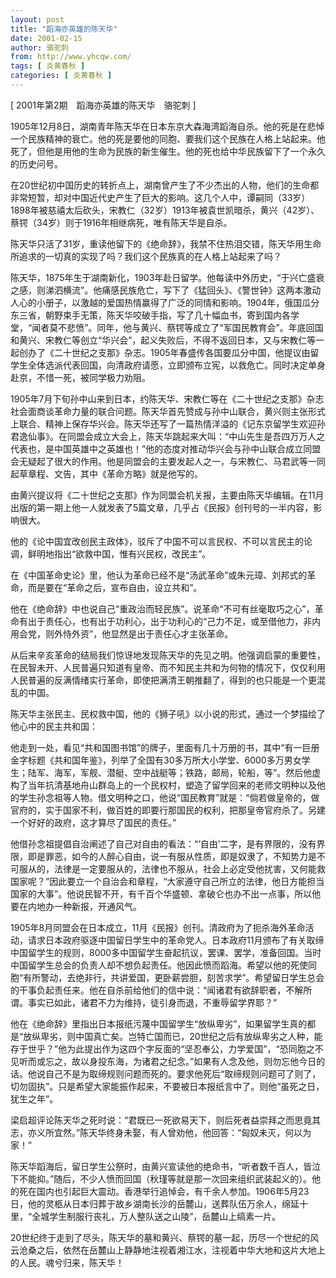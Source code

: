 ```yaml
---
layout: post
title: "蹈海亦英雄的陈天华"
date: 2001-02-15
author: 骆驼刺
from: http://www.yhcqw.com/
tags: [ 炎黄春秋 ]
categories: [ 炎黄春秋 ]
---
```



[ 2001年第2期　蹈海亦英雄的陈天华　骆驼刺 ]


1905年12月8日，湖南青年陈天华在日本东京大森海湾蹈海自杀。他的死是在悲悼一个民族精神的衰亡。他的死是要他的同胞、要我们这个民族在人格上站起来。他死了，但他是用他的生命为民族的新生催生。他的死也给中华民族留下了一个永久的历史问号。


在20世纪初中国历史的转折点上，湖南曾产生了不少杰出的人物，他们的生命都非常短暂，却对中国近代史产生了巨大的影响。这几个人中，谭嗣同（33岁）1898年被慈禧太后砍头，宋教仁（32岁）1913年被袁世凯暗杀，黄兴（42岁）、蔡锷（34岁）则于1916年相继病死，唯有陈天华是自杀。

陈天华只活了31岁，重读他留下的《绝命辞》，我禁不住热泪交错，陈天华用生命所追求的一切真的实现了吗？我们这个民族真的在人格上站起来了吗？


陈天华，1875年生于湖南新化，1903年赴日留学。他每读中外历史，“于兴亡盛衰之感，则涕泗横流”。他痛感民族危亡，写下了《猛回头》、《警世钟》这两本激动人心的小册子，以激越的爱国热情赢得了广泛的同情和影响。1904年，俄国瓜分东三省，朝野束手无策，陈天华咬破手指，写了几十幅血书，寄到国内各学堂，“闻者莫不悲愤”。同年，他与黄兴、蔡锷等成立了“军国民教育会”。年底回国和黄兴、宋教仁等创立“华兴会”，起义失败后，不得不返回日本，又与宋教仁等一起创办了《二十世纪之支那》杂志。1905年春盛传各国要瓜分中国，他提议由留学生全体选派代表回国，向清政府请愿，立即颁布立宪，以救危亡。同时决定单身赴京，不惜一死，被同学极力劝阻。


1905年7月下旬孙中山来到日本，约陈天华、宋教仁等在《二十世纪之支那》杂志社会面商谈革命力量的联合问题。陈天华首先赞成与孙中山联合，黄兴则主张形式上联合、精神上保存华兴会。陈天华还写了一篇热情洋溢的《记东京留学生欢迎孙君逸仙事》。在同盟会成立大会上，陈天华跳起来大叫：“中山先生是吾四万万人之代表也，是中国英雄中之英雄也！”他的态度对推动华兴会与孙中山联合成立同盟会无疑起了很大的作用。他是同盟会的主要发起人之一，与宋教仁、马君武等一同起草章程、文告，其中《革命方略》就是他写的。

由黄兴提议将《二十世纪之支那》作为同盟会机关报，主要由陈天华编辑。在11月出版的第一期上他一人就发表了5篇文章，几乎占《民报》创刊号的一半内容，影响很大。

他的《论中国宜改创民主政体》，驳斥了中国不可以言民权、不可以言民主的论调，鲜明地指出“欲救中国，惟有兴民权，改民主”。

在《中国革命史论》里，他认为革命已经不是“汤武革命”或朱元璋、刘邦式的革命，而是要在“革命之后，宣布自由，设立共和”。


他在《绝命辞》中也说自己“重政治而轻民族”。说革命“不可有丝毫取巧之心”，革命有出于责任心，也有出于功利心，出于功利心的“己力不足，或至借他力，非内用会党，则外恃外资”，他显然是出于责任心才主张革命。


从后来辛亥革命的结局我们惊讶地发现陈天华的先见之明。他强调启蒙的重要性，在民智未开、人民普遍只知道有皇帝、而不知民主共和为何物的情况下，仅仅利用人民普遍的反满情绪实行革命，即使把满清王朝推翻了，得到的也只能是一个更混乱的中国。

陈天华主张民主、民权救中国，他的《狮子吼》以小说的形式，通过一个梦描绘了他心中的民主共和国：


他走到一处，看见“共和国图书馆”的牌子，里面有几十万册的书，其中“有一巨册金字标题《共和国年鉴》，列举了全国有30多万所大小学堂、6000多万男女学生；陆军、海军，军舰、潜艇、空中战艇等；铁路，邮局，轮船，等”。然后他虚构了当年抗清基地舟山群岛上的一个民权村，塑造了留学回来的老师文明种以及他的学生孙念祖等人物。借文明种之口，他说“国民教育”就是：“倘若做皇帝的，做官府的，实于国家不利，做百姓的即要行那国民的权利，把那皇帝官府杀了。另建一个好好的政府，这才算尽了国民的责任。”


他借孙念祖提倡自治阐述了自己对自由的看法：“‘自由’二字，是有界限的，没有界限，即是罪恶，如今的人醉心自由，说一有服从性质，即是奴隶了，不知势力是不可服从的，法律是一定要服从的，法律也不服从，社会上必定受他扰害，又何能救国家呢？”因此要立一个自治会和章程，“大家遵守自己所立的法律，他日方能担当国家的大事”。他说民智不开，有千百个华盛顿、拿破仑也办不出一点事，所以他要在内地办一种新报，开通风气。


1905年8月同盟会在日本成立，11月《民报》创刊。清政府为了扼杀海外革命活动，请求日本政府驱逐中国留日学生中的革命党人。日本政府11月颁布了有关取缔中国留学生的规则，8000多中国留学生奋起抗议，罢课、罢学，准备回国。当时中国留学生总会的负责人却不想负起责任。他因此愤而蹈海。希望以他的死使同胞“有所警动，去绝非行，共讲爱国，更卧薪尝胆，刻苦求学”。希望留日学生总会的干事负起责任来。他在自杀前给他们的信中说：“闻诸君有欲辞职者，不解所谓。事实已如此，诸君不力为维持，徒引身而退，不重辱留学界耶？”


他在《绝命辞》里指出日本报纸污蔑中国留学生“放纵卑劣”，如果留学生真的都是“放纵卑劣，则中国真亡矣。岂特亡国而已，20世纪之后有放纵卑劣之人种，能存于世乎？”他为此提出作为这四个字反面的“坚忍奉公，力学爱国”，“恐同胞之不见听而或忘之，故以身投东海，为诸君之纪念。”如果有人念及他，则勿忘他今日的话。他说自己不是为取缔规则问题而死的。要求他死后“取缔规则问题可了则了，切勿固执”。只是希望大家能振作起来，不要被日本报纸言中了。则他“虽死之日，犹生之年”。

梁启超评论陈天华之死时说：“君既已一死欲易天下，则后死者益崇拜之而思竟其志，亦义所宜然。”陈天华终身未娶，有人曾劝他，他回答：“匈奴未灭，何以为家！”


陈天华蹈海后，留日学生公祭时，由黄兴宣读他的绝命书，“听者数千百人，皆泣下不能抑。”随后，不少人愤而回国（秋瑾等就是那一次回来组织武装起义的）。他的死在国内也引起巨大震动。香港举行追悼会，有千余人参加。1906年5月23日，他的灵柩从日本归葬于故乡湖南长沙的岳麓山，送葬队伍万余人，绵延十里，“全城学生制服行丧礼，万人整队送之山陵”，岳麓山上缟素一片。


20世纪终于走到了尽头，陈天华的墓和黄兴、蔡锷的墓一起，历尽一个世纪的风云沧桑之后，依然在岳麓山上静静地注视着湘江水，注视着中华大地和这片大地上的人民。魂兮归来，陈天华！


